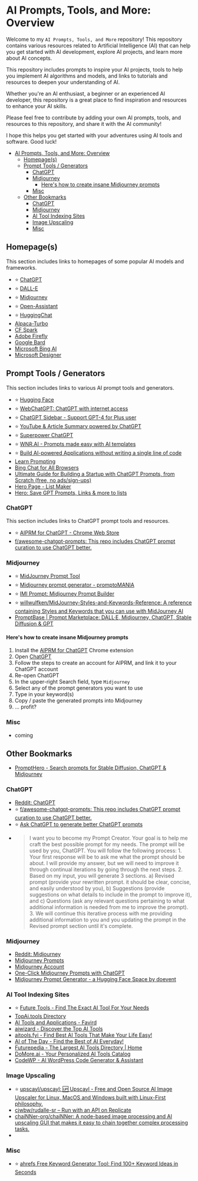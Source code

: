 # AI Prompts, Tools, and More: Overview

Welcome to my `AI Prompts, Tools, and More` repository! This repository contains various resources related to Artificial Intelligence (AI) that can help you get started with AI development, explore AI projects, and learn more about AI concepts.

This repository includes prompts to inspire your AI projects, tools to help you implement AI algorithms and models, and links to tutorials and resources to deepen your understanding of AI.

Whether you're an AI enthusiast, a beginner or an experienced AI developer, this repository is a great place to find inspiration and resources to enhance your AI skills.

Please feel free to contribute by adding your own AI prompts, tools, and resources to this repository, and share it with the AI community!

I hope this helps you get started with your adventures using AI tools and software. Good luck!

- [AI Prompts, Tools, and More: Overview](#ai-prompts-tools-and-more-overview)
  - [Homepage(s)](#homepages)
  - [Prompt Tools / Generators](#prompt-tools--generators)
    - [ChatGPT](#chatgpt)
    - [Midjourney](#midjourney)
      - [Here's how to create insane Midjourney prompts](#heres-how-to-create-insane-midjourney-prompts)
    - [Misc](#misc)
  - [Other Bookmarks](#other-bookmarks)
    - [ChatGPT](#chatgpt-1)
    - [Midjourney](#midjourney-1)
    - [AI Tool Indexing Sites](#ai-tool-indexing-sites)
    - [Image Upscaling](#image-upscaling)
    - [Misc](#misc-1)

## Homepage(s)

This section includes links to homepages of some popular AI models and frameworks.

- ⭐ [ChatGPT](https://chat.openai.com/chat)
- ⭐ [DALL-E](https://labs.openai.com/)
- ⭐ [Midjourney](https://www.midjourney.com/)
- ⭐ [Open-Assistant](https://open-assistant.io/)
- ⭐ [HuggingChat](https://huggingface.co/chat/)
- [Alpaca-Turbo](https://github.com/ViperX7/Alpaca-Turbo)
- [CF Spark](creative-fabrica-spark)
- [Adobe Firefly](https://firefly.adobe.com)
- [Google Bard](https://bard.google.com/)
- [Microsoft Bing AI](https://www.bing.com/new)
- [Microsoft Designer](https://designer.microsoft.com/)

## Prompt Tools / Generators

This section includes links to various AI prompt tools and generators.

- ⭐ [Hugging Face](https://huggingface.co/)
- ⭐ [WebChatGPT: ChatGPT with internet access](https://chrome.google.com/webstore/detail/webchatgpt-chatgpt-with-i/lpfemeioodjbpieminkklglpmhlngfcn)
- ⭐ [ChatGPT Sidebar - Support GPT-4 for Plus user](https://chrome.google.com/webstore/detail/chatgpt-sidebar-support-g/difoiogjjojoaoomphldepapgpbgkhkb)
- ⭐ [YouTube & Article Summary powered by ChatGPT](https://chrome.google.com/webstore/detail/youtube-article-summary-p/nmmicjeknamkfloonkhhcjmomieiodli)
- ⭐ [Superpower ChatGPT](https://github.com/saeedezzati/superpower-chatgpt)
- ⭐ [WNR.AI - Prompts made easy with AI templates](https://wnr.ai/)
- ⭐ [Build AI-powered Applications
without writing a single line of code](https://theforgeai.com/)
- [Learn Prompting](https://learnprompting.org/)
- [Bing Chat for All Browsers](https://chrome.google.com/webstore/detail/bing-chat-for-all-browser/jofbglonpbndadajbafmmaklbfbkggpo)
- [Ultimate Guide for Building a Startup with ChatGPT Prompts, from Scratch (free, no ads/sign-ups)](https://www.reddit.com/r/ChatGPT/comments/12gjp5b/ultimate_guide_for_building_a_startup_with/)
- [Hero Page - List Maker](https://hero.page/)
- [Hero: Save GPT Prompts, Links & more to lists](https://chrome.google.com/webstore/detail/hero-save-gpt-prompts-lin/mdlfcfindgklmnfjjbeemlhgplfmkame)

### ChatGPT

This section includes links to ChatGPT prompt tools and resources.

- ⭐ [AIPRM for ChatGPT - Chrome Web Store](https://chrome.google.com/webstore/detail/aiprm-for-chatgpt/ojnbohmppadfgpejeebfnmnknjdlckgj)
- [f/awesome-chatgpt-prompts: This repo includes ChatGPT prompt curation to use ChatGPT better.](https://github.com/f/awesome-chatgpt-prompts)

### Midjourney

- ⭐ [MidJourney Prompt Tool](https://prompt.noonshot.com/)
- ⭐ [Midjourney prompt generator - promptoMANIA](https://promptomania.com/midjourney-prompt-builder/)
- ⭐ [IMI Prompt: Midjourney Prompt Builder](https://www.imiprompt.com/builder)
- ⭐ [willwulfken/MidJourney-Styles-and-Keywords-Reference: A reference containing Styles and Keywords that you can use with MidJourney AI](https://github.com/willwulfken/MidJourney-Styles-and-Keywords-Reference)
- [PromptBase | Prompt Marketplace: DALL·E, Midjourney, ChatGPT, Stable Diffusion & GPT](https://promptbase.com/)
#### Here's how to create insane Midjourney prompts

1. Install the [AIPRM for ChatGPT](https://chrome.google.com/webstore/detail/aiprm-for-chatgpt/ojnbohmppadfgpejeebfnmnknjdlckgj) Chrome extension
2. Open [ChatGPT](https://chat.openai.com/chat)
3. Follow the steps to create an account for AIPRM, and link it to your ChatGPT account
4. Re-open ChatGPT
5. In the upper-right Search field, type `Midjourney`
6. Select any of the prompt generators you want to use
7. Type in your keyword(s)
8. Copy / paste the generated prompts into Midjourney
9. ... profit?
### Misc

- coming

## Other Bookmarks

- [PromptHero - Search prompts for Stable Diffusion, ChatGPT & Midjourney](https://prompthero.com/)

### ChatGPT

- [Reddit: ChatGPT](https://www.reddit.com/r/ChatGPT/)
- ⭐ [f/awesome-chatgpt-prompts: This repo includes ChatGPT prompt curation to use ChatGPT better.](https://github.com/f/awesome-chatgpt-prompts)
- ⭐ [Ask ChatGPT to generate better ChatGPT prompts](https://www.skool.com/chatgpt/promptgenerator?p=1e5ede93)
- > I want you to become my Prompt Creator. Your goal is to help me craft the best possible prompt for my needs. The prompt will be used by you, ChatGPT. You will follow the following process: 1. Your first response will be to ask me what the prompt should be about. I will provide my answer, but we will need to improve it through continual iterations by going through the next steps. 2. Based on my input, you will generate 3 sections. a) Revised prompt (provide your rewritten prompt. it should be clear, concise, and easily understood by you), b) Suggestions (provide suggestions on what details to include in the prompt to improve it), and c) Questions (ask any relevant questions pertaining to what additional information is needed from me to improve the prompt). 3. We will continue this iterative process with me providing additional information to you and you updating the prompt in the Revised prompt section until it's complete.
### Midjourney

- [Reddit: Midjourney](https://www.reddit.com/r/midjourney/)
- [Midjourney Prompts](https://docs.midjourney.com/docs/prompts)
- [Midjourney Account](https://www.midjourney.com/account/)
- [One-Click Midjourney Prompts with ChatGPT](https://medium.com/@charles-ross/one-click-midjourney-prompts-with-chatgpt-844e157d9792)
- [Midjourney Prompt Generator - a Hugging Face Space by doevent](https://huggingface.co/spaces/doevent/prompt-generator)
### AI Tool Indexing Sites

- ⭐ [Future Tools - Find The Exact AI Tool For Your Needs](https://www.futuretools.io/)
- [TopAi.tools Directory](https://topai.tools/)
- [AI Tools and Applications - Favird](https://favird.com/l/ai-tools-and-applications)
- [aiwizard - Discover the Top AI Tools](https://www.aiwizard.ai/)
- [aitools.fyi - Find Best AI Tools That Make Your Life Easy!](https://aitools.fyi/)
- [AI of The Day - Find the Best of AI Everyday!](https://aioftheday.com/)
- [Futurepedia - The Largest AI Tools Directory | Home](https://www.futurepedia.io/)
- [DoMore.ai - Your Personalized AI Tools Catalog](https://domore.ai/)
- [CodeWP - AI WordPress Code Generator & Assistant](https://codewp.ai/)

### Image Upscaling

- ⭐ [upscayl/upscayl: 🆙 Upscayl - Free and Open Source AI Image Upscaler for Linux, MacOS and Windows built with Linux-First philosophy.](https://github.com/upscayl/upscayl)
- [cjwbw/rudalle-sr – Run with an API on Replicate](https://replicate.com/cjwbw/rudalle-sr)
- [chaiNNer-org/chaiNNer: A node-based image processing and AI upscaling GUI that makes it easy to chain together complex processing tasks.](https://github.com/chaiNNer-org/chaiNNer)
- 
### Misc

- ⭐ [ahrefs Free Keyword Generator Tool: Find 100+ Keyword Ideas in Seconds](https://ahrefs.com/keyword-generator)
